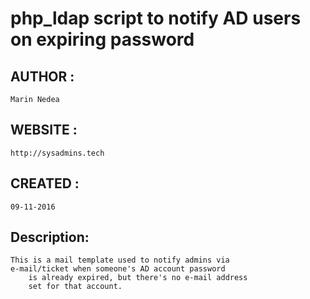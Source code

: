 # php_ldap script to notify AD users on expiring password

## AUTHOR  : 
    Marin Nedea										
## WEBSITE : 
    http://sysadmins.tech							
## CREATED : 
    09-11-2016										
## Description:
    This is a mail template used to notify admins via	
    e-mail/ticket when someone's AD account password 
		is already expired, but there's no e-mail address
		set for that account.
